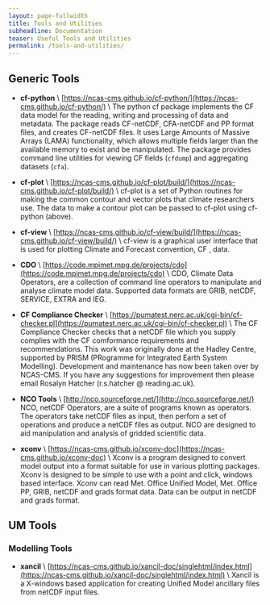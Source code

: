 ```yaml
---
layout: page-fullwidth
title: Tools and Utilities
subheadline: Documentation
teaser: Useful Tools and Utilities
permalink: /tools-and-utilities/
---
```

## Generic Tools

* **cf-python** \\
  [https://ncas-cms.github.io/cf-python/](https://ncas-cms.github.io/cf-python/) \\
  The python cf package implements the CF data model for the reading, writing and processing of data and metadata. The package reads CF-netCDF, CFA-netCDF and PP format files, and creates CF-netCDF files. It uses Large Amounts of Massive Arrays (LAMA) functionality, which allows multiple fields larger than the available memory to exist and be manipulated. The package provides command line utilities for viewing CF fields (`cfdump`) and aggregating datasets (`cfa`).

* **cf-plot** \\
  [https://ncas-cms.github.io/cf-plot/build/](https://ncas-cms.github.io/cf-plot/build/) \\
  cf-plot is a set of Python routines for making the common contour and vector plots that climate researchers use. The data to make a contour plot can be passed to cf-plot using cf-python (above).

* **cf-view** \\
  [https://ncas-cms.github.io/cf-view/build/](https://ncas-cms.github.io/cf-view/build/) \\
  cf-view is a graphical user interface that is used for plotting Climate and Forecast convention, CF , data.

* **CDO** \\
  [https://code.mpimet.mpg.de/projects/cdo](https://code.mpimet.mpg.de/projects/cdo) \\
  CDO, Climate Data Operators, are a collection of command line operators to manipulate and analyse climate model data. Supported data formats are GRIB, netCDF, SERVICE, EXTRA and IEG.

* **CF Compliance Checker** \\
  [https://pumatest.nerc.ac.uk/cgi-bin/cf-checker.pl](https://pumatest.nerc.ac.uk/cgi-bin/cf-checker.pl) \\
  The CF Compliance Checker checks that a netCDF file which you supply complies with the CF comformance requirements and recommendations. This work was originally done at the Hadley Centre, supported by PRISM (PRogramme for Integrated Earth System Modelling). Development and maintenance has now been taken over by NCAS-CMS. If you have any suggestions for improvement then please email Rosalyn Hatcher (r.s.hatcher @ reading.ac.uk).

* **NCO Tools** \\
  [http://nco.sourceforge.net/](http://nco.sourceforge.net/)
  NCO, netCDF Operators, are a suite of programs known as operators. The operators take netCDF files as input, then perfom a set of operations and produce a netCDF files as output. NCO are designed to aid manipulation and analysis of gridded scientific data.

* **xconv** \\
  [https://ncas-cms.github.io/xconv-doc](https://ncas-cms.github.io/xconv-doc) \\
  Xconv is a program designed to convert model output into a format suitable for use in various plotting packages. Xconv is designed to be simple to use with a point and click, windows based interface. Xconv can read Met. Office Unified Model, Met. Office PP, GRIB, netCDF and grads format data. Data can be output in netCDF and grads format.

## UM Tools

### Modelling Tools

* **xancil** \\
  [https://ncas-cms.github.io/xancil-doc/singlehtml/index.html](https://ncas-cms.github.io/xancil-doc/singlehtml/index.html) \\
  Xancil is a X-windows based application for creating Unified Model ancillary files from netCDF input files.

